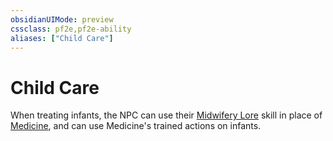 ```yaml
---
obsidianUIMode: preview
cssclass: pf2e,pf2e-ability
aliases: ["Child Care"]
---
```

# Child Care

When treating infants, the NPC can use their [Midwifery Lore](compendium/skills.md#Lore) skill in place of [Medicine](compendium/skills.md#Medicine), and can use Medicine's trained actions on infants.